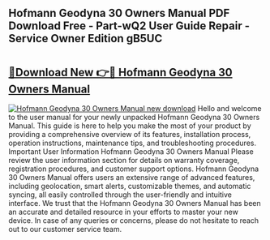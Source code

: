 ## Hofmann Geodyna 30 Owners Manual PDF Download Free - Part-wQ2 User Guide Repair - Service Owner Edition gB5UC

# <h2><a href="http://bc55172.oget.top/?id=Hofmann+Geodyna+30+Owners+Manual">🔗Download New 👉🔴 Hofmann Geodyna 30 Owners Manual</a></h2>

[![Hofmann Geodyna 30 Owners Manual new download](https://i.imgur.com/5g1atiW.png)](http://bc55172.oget.top/?id=Hofmann+Geodyna+30+Owners+Manual)
Hello and welcome to the user manual for your newly unpacked Hofmann Geodyna 30 Owners Manual. This guide is here to help you make the most of your product by providing a comprehensive overview of its features, installation process, operation instructions, maintenance tips, and troubleshooting procedures. Important User Information Hofmann Geodyna 30 Owners Manual Please review the user information section for details on warranty coverage, registration procedures, and customer support options. Hofmann Geodyna 30 Owners Manual offers users an extensive range of advanced features, including geolocation, smart alerts, customizable themes, and automatic syncing, all easily controlled through the user-friendly and intuitive interface. We trust that the Hofmann Geodyna 30 Owners Manual has been an accurate and detailed resource in your efforts to master your new device. In case of any queries or concerns, please do not hesitate to reach out to our customer service team.
